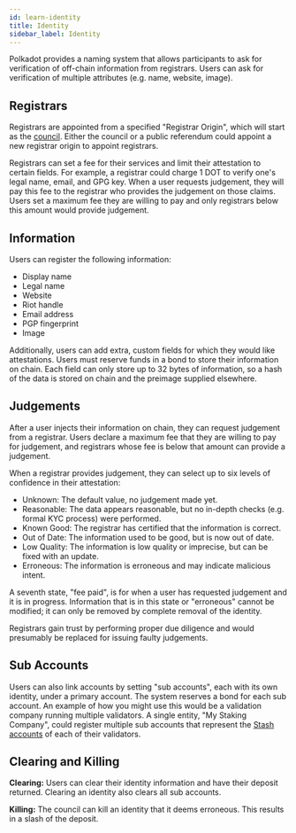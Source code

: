 ```yaml
---
id: learn-identity
title: Identity
sidebar_label: Identity
---
```


Polkadot provides a naming system that allows participants to ask for verification of off-chain information from registrars. Users can ask for verification of multiple attributes (e.g. name, website, image). 

## Registrars

Registrars are appointed from a specified "Registrar Origin", which will start as the [council](learn-governance). Either the council or a public referendum could appoint a new registrar origin to appoint registrars.

Registrars can set a fee for their services and limit their attestation to certain fields. For example, a registrar could charge 1 DOT to verify one's legal name, email, and GPG key. When a user requests judgement, they will pay this fee to the registrar who provides the judgement on those claims. Users set a maximum fee they are willing to pay and only registrars below this amount would provide judgement.

## Information

Users can register the following information:

- Display name
- Legal name
- Website
- Riot handle
- Email address
- PGP fingerprint
- Image

Additionally, users can add extra, custom fields for which they would like attestations. Users must reserve funds in a bond to store their information on chain. Each field can only store up to 32 bytes of information, so a hash of the data is stored on chain and the preimage supplied elsewhere.

## Judgements

After a user injects their information on chain, they can request judgement from a registrar. Users declare a maximum fee that they are willing to pay for judgement, and registrars whose fee is below that amount can provide a judgement.

When a registrar provides judgement, they can select up to six levels of confidence in their attestation:

- Unknown: The default value, no judgement made yet.
- Reasonable: The data appears reasonable, but no in-depth checks (e.g. formal KYC process) were performed.
- Known Good: The registrar has certified that the information is correct.
- Out of Date: The information used to be good, but is now out of date.
- Low Quality: The information is low quality or imprecise, but can be fixed with an update.
- Erroneous: The information is erroneous and may indicate malicious intent.

A seventh state, "fee paid", is for when a user has requested judgement and it is in progress. Information that is in this state or "erroneous" cannot be modified; it can only be removed by complete removal of the identity.

Registrars gain trust by performing proper due diligence and would presumably be replaced for issuing faulty judgements.

## Sub Accounts

Users can also link accounts by setting "sub accounts", each with its own identity, under a primary account. The system reserves a bond for each sub account. An example of how you might use this would be a validation company running multiple validators. A single entity, "My Staking Company", could register multiple sub accounts that represent the [Stash accounts](learn-keys) of each of their validators.

## Clearing and Killing

**Clearing:** Users can clear their identity information and have their deposit returned. Clearing an identity also clears all sub accounts.

**Killing:** The council can kill an identity that it deems erroneous. This results in a slash of the deposit.
